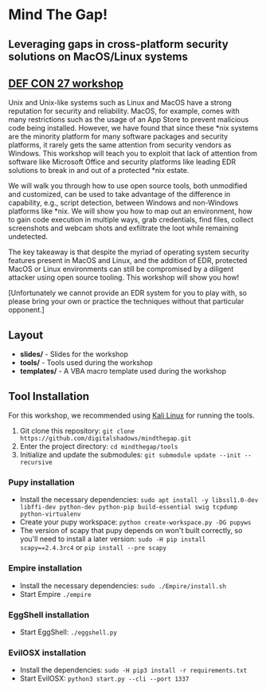 # Mind The Gap!
## Leveraging gaps in cross-platform security solutions on MacOS/Linux systems
## [DEF CON 27 workshop](https://defcon.org/html/defcon-27/dc-27-workshops.html) 
Unix and Unix-like systems such as Linux and MacOS have a strong reputation for security and reliability. MacOS, for example, comes with many restrictions such as the usage of an App Store to prevent malicious code being installed. However, we have found that since these *nix systems are the minority platform for many software packages and security platforms, it rarely gets the same attention from security vendors as Windows. This workshop will teach you to exploit that lack of attention from software like Microsoft Office and security platforms like leading EDR solutions to break in and out of a protected *nix estate.

We will walk you through how to use open source tools, both unmodified and customized, can be used to take advantage of the difference in capability, e.g., script detection, between Windows and non-Windows platforms like *nix. We will show you how to map out an environment, how to gain code execution in multiple ways, grab credentials, find files, collect screenshots and webcam shots and exfiltrate the loot while remaining undetected.

The key takeaway is that despite the myriad of operating system security features present in MacOS and Linux, and the addition of EDR, protected MacOS or Linux environments can still be compromised by a diligent attacker using open source tooling. This workshop will show you how!

[Unfortunately we cannot provide an EDR system for you to play with, so please bring your own or practice the techniques without that particular opponent.]

## Layout

* **slides/** - Slides for the workshop
* **tools/** - Tools used during the workshop
* **templates/** - A VBA macro template used during the workshop

## Tool Installation 

For this workshop, we recommended using [Kali Linux](https://www.offensive-security.com/kali-linux-vm-vmware-virtualbox-image-download/) for running the tools.

1. Git clone this repository: `git clone https://github.com/digitalshadows/mindthegap.git`
2. Enter the project directory: `cd mindthegap/tools`
3. Initialize and update the submodules: `git submodule update --init --recursive`

### Pupy installation

* Install the necessary dependencies: `sudo apt install -y libssl1.0-dev libffi-dev python-dev python-pip build-essential swig tcpdump python-virtualenv`
* Create your pupy workspace: `python create-workspace.py -DG pupyws`
* The version of scapy that pupy depends on won't built correctly, so you'll need to install a later version: `sudo -H pip install scapy==2.4.3rc4` or `pip install --pre scapy`

### Empire installation
* Install the necessary dependencies: `sudo ./Empire/install.sh`
* Start Empire `./empire`

### EggShell installation
* Start EggShell: `./eggshell.py`

### EvilOSX installation
* Install the dependencies: `sudo -H pip3 install -r requirements.txt`
* Start EvilOSX: `python3 start.py --cli --port 1337`
